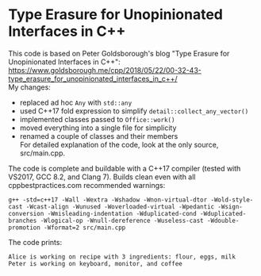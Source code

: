 # Type Erasure for Unopinionated Interfaces in C++

This code is based on Peter Goldsborough's blog "Type Erasure for Unopinionated Interfaces in C++":  
https://www.goldsborough.me/cpp/2018/05/22/00-32-43-type_erasure_for_unopinionated_interfaces_in_c++/  
My changes:  
 - replaced ad hoc `Any` with `std::any`  
 - used C++17 fold expression to simplify `detail::collect_any_vector()`   
 - implemented classes passed to `Office::work()`  
 - moved everything into a single file for simplicity  
 - renamed a couple of classes and their members  
For detailed explanation of the code, look at the only source, src/main.cpp.   

The code is complete and buildable with a C++17 compiler (tested with VS2017, GCC 8.2, and Clang 7).
Builds clean even with all cppbestpractices.com recommended warnings:
```
g++ -std=c++17 -Wall -Wextra -Wshadow -Wnon-virtual-dtor -Wold-style-cast -Wcast-align -Wunused -Woverloaded-virtual -Wpedantic -Wsign-conversion -Wmisleading-indentation -Wduplicated-cond -Wduplicated-branches -Wlogical-op -Wnull-dereference -Wuseless-cast -Wdouble-promotion -Wformat=2 src/main.cpp
```

The code prints:  
```
Alice is working on recipe with 3 ingredients: flour, eggs, milk
Peter is working on keyboard, monitor, and coffee
```  
  
